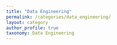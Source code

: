 ```yaml
---
title: "Data Engineering"
permalink: /categories/data_engineering/
layout: category
author_profile: true
taxonomy: Data Engineering
---
```


